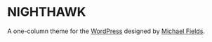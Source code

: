 NIGHTHAWK
=========

A one-column theme for the [WordPress](http://wordpress.org/) designed by [Michael Fields](http://wordpress.mfields.org).